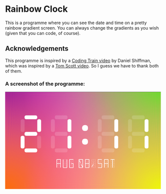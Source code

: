 # Rainbow Clock
This is a programme where you can see the date and time on a pretty rainbow gradient screen. You can always change the gradients as you wish (given that you can code, of course).

## Acknowledgements
This programme is inspired by a [Coding Train video](https://youtu.be/MlRlgbrAVOs) by Daniel Shiffman, which was inspired by a [Tom Scott video](https://youtu.be/zp4BMR88260).
So I guess we have to thank both of them.

### A screenshot of the programme:
![Screenshot](/Rainbow%20Clock/clock.png)
